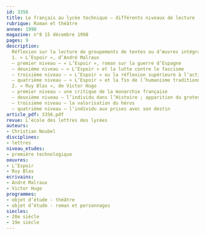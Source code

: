 ```yaml
---
id: 3356
title: Le français au lycée technique – différents niveaux de lecture
rubrique: Roman et théâtre
annee: 1998
magazine: n°8 15 décembre 1998
pages: 9
description: 
  Réflexion sur la lecture de groupements de textes ou d’œuvres intégrales au lycée technique. Illustration à travers deux exemples – « L’Espoir », d’André Malraux, et « Ruy Blas », de Victor Hugo…
  1. « L’Espoir », d’André Malraux
  – premier niveau – « L’Espoir », roman sur la guerre d’Espagne
  – deuxième niveau – « L’Espoir » et la lutte contre le fascisme
  – troisième niveau – « L’Espoir » ou la réflexion supérieure à l’action
  – quatrième niveau – « L’Espoir » et la fin de l’humanisme traditionnel
  2. « Ruy Blas », de Victor Hugo
  – premier niveau – une critique de la monarchie française
  – deuxième niveau – l’individu dans l’Histoire ; apparition du grotesque
  – troisième niveau – la valorisation du héros
  – quatrième niveau – l’individu aux prises avec son destin
article_pdf: 3356.pdf
revue: L’école des lettres des lycées
auteurs:
- Christian Noubel
disciplines:
- lettres
niveau_etudes:
- première technologique
oeuvres:
- L’Espoir
- Ruy Blas
ecrivains:
- André Malraux
- Victor Hugo
programmes:
- objet d’étude - théâtre
- objet d’étude - roman et personnages
siecles:
- 20e siècle
- 19e siècle
---
```

